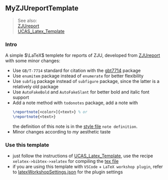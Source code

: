 ## MyZJUreportTemplate

> See also:    
> [ZJUreport](https://github.com/haochengxia/zjureport)   
> [UCAS_Latex_Template](https://github.com/jweihe/UCAS_Latex_Template)

### Intro
A simple $\LaTeX$ templete for reports of ZJU, developed from [ZJUreport](https://github.com/haochengxia/zjureport) with some minor changes:
+ Use `GB/T-7714` standard for citation with the [gbt7714](https://ctan.org/pkg/gbt7714) package 
+ Use `enumitem` package instead of `enumerate` for better flexibility
+ Use `subfig` package instead of `subfigure` package, since the latter is a relatively old package
+ Use `AutoFakeBold` and `AutoFakeSlant` for better bold and italic font support
+ Add a note method with `todonotes` package, add a note with
    ```LATEX
    \reportnote[<color>]{<text>} % or
    \reportnote{<text>}
    ```
    the definition of this note is in the [style file](./zjureport.sty) `note definition`.
+ Minor changes according to *my* aesthetic taste 

### Use this template
+ just follow the instructions of [UCAS_Latex_Template](https://github.com/jweihe/UCAS_Latex_Template), use the recipe `xelatex->bibtex->xelatex` for compiling the [tex file](./main.tex)
+ if you are using this template with `VSCode` + `LaTeX workshop plugin`, refer to [latexWorkshopSettings.json](./latexWorkshopSettings.json) for the plugin settings 
